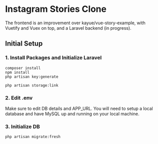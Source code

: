 # Instagram Stories Clone

The frontend is an improvement over kayue/vue-story-example, with Vuetify and Vuex on top, and a Laravel backend (in progress).

## Initial Setup

### 1. Install Packages and Initialize Laravel

```
composer install
npm install
php artisan key:generate

php artisan storage:link
```

### 2. Edit .env

Make sure to edit DB details and APP_URL. You will need to setup a local database and have MySQL up and running on your local machine.

### 3. Initialize DB

```
php artisan migrate:fresh
```

